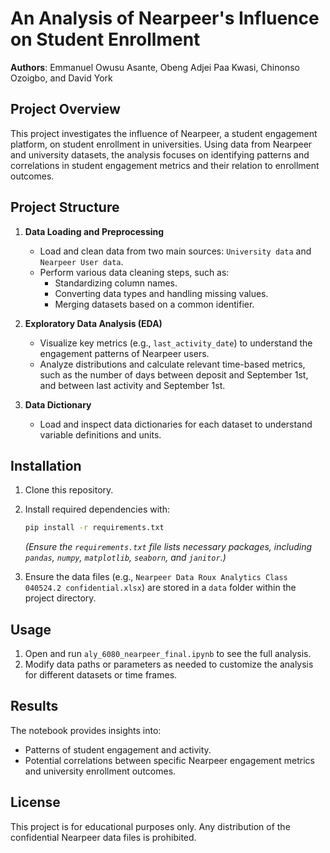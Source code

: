 
# An Analysis of Nearpeer's Influence on Student Enrollment

**Authors**: Emmanuel Owusu Asante, Obeng Adjei Paa Kwasi, Chinonso Ozoigbo, and David York

## Project Overview

This project investigates the influence of Nearpeer, a student engagement platform, on student enrollment in universities. Using data from Nearpeer and university datasets, the analysis focuses on identifying patterns and correlations in student engagement metrics and their relation to enrollment outcomes.

## Project Structure

1. **Data Loading and Preprocessing**
   - Load and clean data from two main sources: `University data` and `Nearpeer User data`.
   - Perform various data cleaning steps, such as:
     - Standardizing column names.
     - Converting data types and handling missing values.
     - Merging datasets based on a common identifier.

2. **Exploratory Data Analysis (EDA)**
   - Visualize key metrics (e.g., `last_activity_date`) to understand the engagement patterns of Nearpeer users.
   - Analyze distributions and calculate relevant time-based metrics, such as the number of days between deposit and September 1st, and between last activity and September 1st.

3. **Data Dictionary**
   - Load and inspect data dictionaries for each dataset to understand variable definitions and units.

## Installation

1. Clone this repository.
2. Install required dependencies with:
   ```bash
   pip install -r requirements.txt
   ```
   *(Ensure the `requirements.txt` file lists necessary packages, including `pandas`, `numpy`, `matplotlib`, `seaborn`, and `janitor`.)*

3. Ensure the data files (e.g., `Nearpeer Data Roux Analytics Class 040524.2 confidential.xlsx`) are stored in a `data` folder within the project directory.

## Usage

1. Open and run `aly_6080_nearpeer_final.ipynb` to see the full analysis.
2. Modify data paths or parameters as needed to customize the analysis for different datasets or time frames.

## Results

The notebook provides insights into:
- Patterns of student engagement and activity.
- Potential correlations between specific Nearpeer engagement metrics and university enrollment outcomes.

## License

This project is for educational purposes only. Any distribution of the confidential Nearpeer data files is prohibited.

